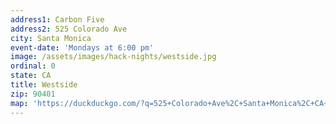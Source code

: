 ```yaml
---
address1: Carbon Five
address2: 525 Colorado Ave
city: Santa Monica
event-date: 'Mondays at 6:00 pm'
image: /assets/images/hack-nights/westside.jpg
ordinal: 0
state: CA
title: Westside
zip: 90401
map: 'https://duckduckgo.com/?q=525+Colorado+Ave%2C+Santa+Monica%2C+CA+90401&t=h_&ia=maps&iaxm=maps'
---
```


